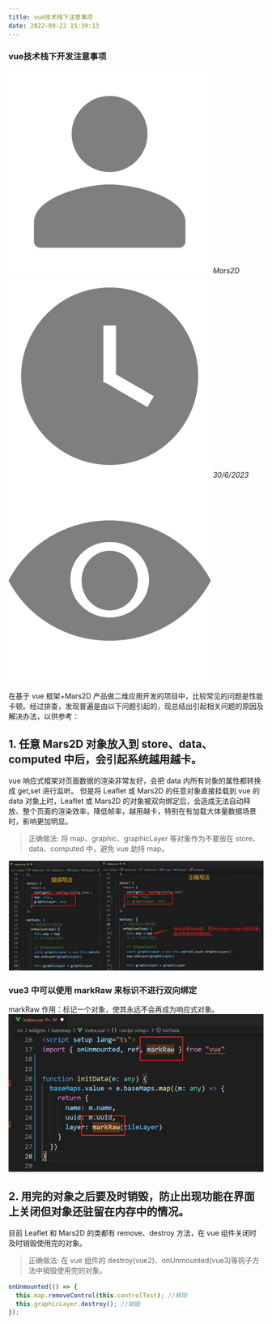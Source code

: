 ```yaml
---
title: vue技术栈下注意事项
date: 2022-09-22 15:39:13
---
```


<h3> vue技术栈下开发注意事项 </h3>

<div class='headStyle'>
<img class='images' src="../public/icon/yonghu.svg" alt="来自依赖包的图片">
<i class='text'>Mars2D</i>
<img class='imagess' src="../public/icon/shijian.svg" alt="来自依赖包的图片">
<i class='text'>30/6/2023</i>
<img class='imagess' src="../public/icon/liulan.svg" alt="来自依赖包的图片">
<span class='text' id="busuanzi_container_page_pv">
  <span id="busuanzi_value_page_pv"></span>
</span>
</div>

在基于 vue 框架+Mars2D 产品做二维应用开发的项目中，比较常见的问题是性能卡顿。经过排查，发现普遍是由以下问题引起的，现总结出引起相关问题的原因及解决办法，以供参考：<br />

## 1. 任意 Mars2D 对象放入到 store、data、computed 中后，会引起系统越用越卡。

vue 响应式框架对页面数据的渲染非常友好，会把 data 内所有对象的属性都转换成 get,set 进行监听。 但是将 Leaflet 或 Mars2D 的任意对象直接挂载到 vue 的 data 对象上时，Leaflet 或 Mars2D 的对象被双向绑定后，会造成无法自动释放、整个页面的渲染效率，降低帧率，越用越卡，特别在有加载大体量数据场景时，影响更加明显。

> 正确做法: 将 map、graphic、graphicLayer 等对象作为不要放在 store、data、computed 中，避免 vue 劫持 map。

![配置图][1]

### vue3 中可以使用 markRaw 来标识不进行双向绑定

markRaw 作用：标记一个对象，使其永远不会再成为响应式对象。
![配置图][2]

## 2. 用完的对象之后要及时销毁，防止出现功能在界面上关闭但对象还驻留在内存中的情况。

目前 Leaflet 和 Mars2D 的类都有 remove、destroy 方法，在 vue 组件关闭时及时销毁使用完的对象。

> 正确做法: 在 vue 组件的 destroy(vue2)、onUnmounted(vue3)等钩子方法中销毁使用完的对象。

```js
onUnmounted(() => {
  this.map.removeControl(this.controlTest); //移除
  this.graphicLayer.destroy(); //销毁
});
```

[1]: ../public/image/issue-vue-data.jpg
[2]: ../public/image/issue-vue3-markRaw.jpg
